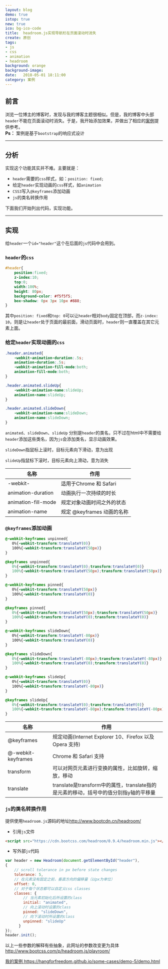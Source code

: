 ```yaml
---
layout: blog
demo: true
istop: true
new: true
ico: bg-ico-code
title:  headroom.js实现导航栏在页面滚动时消失
create: 原创
tags:
- js
- css
- animation
- headroom
background: orange
background-image: 
date:   2018-05-01 18:11:00
category: 案例
---
```


## 前言

浏览一位博主的博客时，发现与我的博客主题很相似。但是，我的博客中头部``header``不能在页面滚动时消失。于是，我开始添加效果，并做出了相应的<a href="https://hangforfreedom.github.io/some-cases/demo-5/demo.html" target="_blank">案例</a>提供参考。  
<strong>Ps：</strong> 案例是基于``bootstrap``的响应式设计

---
## 分析

实现这个功能其实并不难。主要就是：  

- ``header``需要的``css``样式，如：``position: fixed;``
- 给定``header``实现动画的``css``样式，如``animation``
- ``CSS3``写入``@keyframes``添加动画
- ``js``的类名转换作用

下面我们开始列出代码，实现功能。

---
## 实现

给``header``一个``id="header"``这个在后面的``js``代码中会用到。  


### ``header``的``css``

```css
#header{
    position:fixed;
    z-index:10;
    top:0;
    width:100%;
    height: 80px;
    background-color: #f5f5f5;
    box-shadow: 0px 3px 10px #888;
}
```

其中``position: fixed``和``top: 0``可以让``header``相对``body``固定在顶部，而``z-index: 10``，则是让``header``处于页面的最前面，滑动页面时，``header``则一直覆盖在其它元素上面。  


### 给定``header``实现动画的``css``

```css
.header.animated{
    -webkit-animation-duration:.5s;
    animation-duration:.5s;
    -webkit-animation-fill-mode:both;
    animation-fill-mode:both;
}

.header.animated.slideUp{
    -webkit-animation-name:slideUp;
    animation-name:slideUp;
}

.header.animated.slideDown{
    -webkit-animation-name:slideDown;
    animation-name:slideDown;
}
```

``animated``、``slideDown``、``slideUp`` 分别是``header``的类名，只不过在html中不需要给``header``添加这些类名，因为``js``会添加类名，显示动画效果。

``slideDown``指鼠标上滚时，目标元素向下滑动，意为出现  

``slideUp``指鼠标下滚时，目标元素向上滑动，意为消失  

|         名称        |            作用            |
|---------------------|----------------------------|
| -webkit-            | 适用于Chrome 和 Safari     |
| animation-duration  | 动画执行一次持续的时长     |
| animation-fill-mode | 规定对象动画时间之外的状态 |
| animation-name      | 规定 @keyframes 动画的名称 |  


### ``@keyframes``添加动画

 ```css
@-webkit-keyframes unpinned{
    0%{-webkit-transform:translateY(0)}
    100%{-webkit-transform:translateY(50px)}
}

@keyframes unpinned{
    0%{-webkit-transform:translateY(0);transform:translateY(0)}
    100%{-webkit-transform:translateY(50px);transform:translateY(50px)}
}

@-webkit-keyframes pinned{
    0%{-webkit-transform:translateY(50px)}
    100%{-webkit-transform:translateY(0)}
}

@keyframes pinned{
    0%{-webkit-transform:translateY(50px);transform:translateY(50px)}
    100%{-webkit-transform:translateY(0);transform:translateY(0)}
}

@-webkit-keyframes slideDown{
    0%{-webkit-transform:translateY(-80px)}
    100%{-webkit-transform:translateY(0)}
}

@keyframes slideDown{
    0%{-webkit-transform:translateY(-80px);transform:translateY(-80px)}
    100%{-webkit-transform:translateY(0);transform:translateY(0)}
}

@-webkit-keyframes slideUp{
    0%{-webkit-transform:translateY(0)}
    100%{-webkit-transform:translateY(-80px)}
}

@keyframes slideUp{
    0%{-webkit-transform:translateY(0);transform:translateY(0)}
    100%{-webkit-transform:translateY(-80px);transform:translateY(-80px)}
}
 ```

|        名称        |                                         作用                                         |
|--------------------|--------------------------------------------------------------------------------------|
| @keyframes         | 规定动画(Internet Explorer 10、Firefox 以及 Opera 支持)                              |
| @-webkit-keyframes | Chrome 和 Safari 支持                                                                |
| transform          | 可以对网页元素进行变换的属性，比如旋转，缩放，移动                                   |
| translate          | translate是transform中的属性，translate指的是元素的移动，括号中的值分别指y轴的平移量 |  


### ``js``的类名转换作用

提供使用``headroom.js``源码的地址<a href="http://www.bootcdn.cn/headroom/" target="_blank">http://www.bootcdn.cn/headroom/</a>  

 - 引用``js``文件

```html
<script src="https://cdn.bootcss.com/headroom/0.9.4/headroom.min.js"></script>
```

 - 写外部``js``代码

```js
var header = new Headroom(document.getElementById("header"),
{
    // scroll tolerance in px before state changes
    tolerance: 5,
    // 在元素没有固定之前，垂直方向的偏移量（以px为单位）
    offset: 0,
    // 对于每个状态都可以自定义css classes 
    classes: {
        // 当元素初始化后所设置的class
        initial: "animated",
        // 向上滚动时设置的class
        pinned: "slideDown",
        // 向下滚动时所设置的class
        unpinned: "slideUp"
      }
});
header.init();
```

以上一些参数的解释有些抽象，此网址的参数改变更为具体<a href="http://www.bootcss.com/p/headroom.js/playroom/" target="_blank">http://www.bootcss.com/p/headroom.js/playroom/</a>

<a href="https://hangforfreedom.github.io/some-cases/demo-5/demo.html" target="_blank">我的案例 https://hangforfreedom.github.io/some-cases/demo-5/demo.html</a>